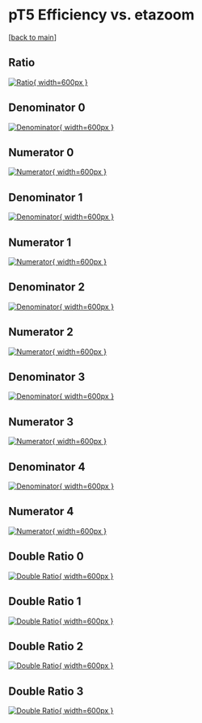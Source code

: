 # pT5 Efficiency vs. etazoom

[[back to main](./)]



## Ratio

[![Ratio](../mtv/var/pT5_xtr_11_0_eff_etazoom.png){ width=600px }](../mtv/var/pT5_xtr_11_0_eff_etazoom.pdf)

## Denominator 0

[![Denominator](../mtv/den/pT5_xtr_11_0_eff_etazoom_den0.png){ width=600px }](../mtv/den/pT5_xtr_11_0_eff_etazoom_den0.pdf)

## Numerator 0

[![Numerator](../mtv/num/pT5_xtr_11_0_eff_etazoom_num0.png){ width=600px }](../mtv/num/pT5_xtr_11_0_eff_etazoom_num0.pdf)

## Denominator 1

[![Denominator](../mtv/den/pT5_xtr_11_0_eff_etazoom_den1.png){ width=600px }](../mtv/den/pT5_xtr_11_0_eff_etazoom_den1.pdf)

## Numerator 1

[![Numerator](../mtv/num/pT5_xtr_11_0_eff_etazoom_num1.png){ width=600px }](../mtv/num/pT5_xtr_11_0_eff_etazoom_num1.pdf)

## Denominator 2

[![Denominator](../mtv/den/pT5_xtr_11_0_eff_etazoom_den2.png){ width=600px }](../mtv/den/pT5_xtr_11_0_eff_etazoom_den2.pdf)

## Numerator 2

[![Numerator](../mtv/num/pT5_xtr_11_0_eff_etazoom_num2.png){ width=600px }](../mtv/num/pT5_xtr_11_0_eff_etazoom_num2.pdf)

## Denominator 3

[![Denominator](../mtv/den/pT5_xtr_11_0_eff_etazoom_den3.png){ width=600px }](../mtv/den/pT5_xtr_11_0_eff_etazoom_den3.pdf)

## Numerator 3

[![Numerator](../mtv/num/pT5_xtr_11_0_eff_etazoom_num3.png){ width=600px }](../mtv/num/pT5_xtr_11_0_eff_etazoom_num3.pdf)

## Denominator 4

[![Denominator](../mtv/den/pT5_xtr_11_0_eff_etazoom_den4.png){ width=600px }](../mtv/den/pT5_xtr_11_0_eff_etazoom_den4.pdf)

## Numerator 4

[![Numerator](../mtv/num/pT5_xtr_11_0_eff_etazoom_num4.png){ width=600px }](../mtv/num/pT5_xtr_11_0_eff_etazoom_num4.pdf)

## Double Ratio 0

[![Double Ratio](../mtv/ratio/pT5_xtr_11_0_eff_etazoom_ratio0.png){ width=600px }](../mtv/ratio/pT5_xtr_11_0_eff_etazoom_ratio0.pdf)

## Double Ratio 1

[![Double Ratio](../mtv/ratio/pT5_xtr_11_0_eff_etazoom_ratio1.png){ width=600px }](../mtv/ratio/pT5_xtr_11_0_eff_etazoom_ratio1.pdf)

## Double Ratio 2

[![Double Ratio](../mtv/ratio/pT5_xtr_11_0_eff_etazoom_ratio2.png){ width=600px }](../mtv/ratio/pT5_xtr_11_0_eff_etazoom_ratio2.pdf)

## Double Ratio 3

[![Double Ratio](../mtv/ratio/pT5_xtr_11_0_eff_etazoom_ratio3.png){ width=600px }](../mtv/ratio/pT5_xtr_11_0_eff_etazoom_ratio3.pdf)

